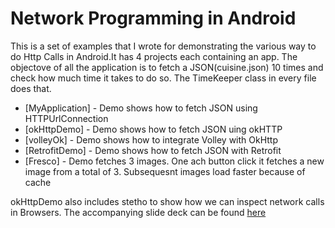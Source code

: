 # Network Programming in Android
This is a set of examples that I wrote for demonstrating the various way to do Http Calls in Android.It has 4 projects each containing an app.
The objectove of all the application is to fetch a JSON(cuisine.json) 10 times and check how much time it takes to do so. The TimeKeeper class in every file does that.
- [MyApplication] - Demo shows how to fetch JSON using HTTPUrlConnection
- [okHttpDemo] - Demo shows how to fetch JSON uing okHTTP
- [volleyOk] - Demo shows how to integrate Volley with OkHttp 
- [RetrofitDemo] - Demo shows how to fetch JSON with Retrofit
- [Fresco] - Demo fetches 3 images. One ach button click it fetches a new image from a total of 3. Subsequesnt images load faster because of cache

okHttpDemo also includes stetho to show how we can inspect network calls in Browsers. The accompanying slide deck can be found [here](http://slides.com/abhikmitra/http-networking-in-android#/)
